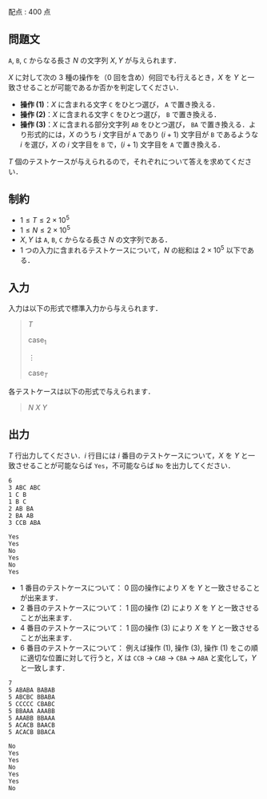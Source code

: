 配点 : $400$ 点

## 問題文

`A`, `B`, `C` からなる長さ $N$ の文字列 $X, Y$ が与えられます．

$X$ に対して次の $3$ 種の操作を（$0$ 回を含め）何回でも行えるとき，$X$ を $Y$ と一致させることが可能であるか否かを判定してください．

- **操作 (1)**：$X$ に含まれる文字 `C` をひとつ選び， `A` で置き換える．
- **操作 (2)**：$X$ に含まれる文字 `C` をひとつ選び， `B` で置き換える．
- **操作 (3)**：$X$ に含まれる部分文字列 `AB` をひとつ選び， `BA` で置き換える．より形式的には，$X$ のうち $i$ 文字目が `A` であり $(i+1)$ 文字目が `B` であるような $i$ を選び，$X$ の $i$ 文字目を `B` で，$(i+1)$ 文字目を `A` で置き換える．

$T$ 個のテストケースが与えられるので，それぞれについて答えを求めてください．

## 制約

- $1\leq T\leq 2\times 10^5$
- $1\leq N\leq 2\times 10^5$
- $X, Y$ は `A`, `B`, `C` からなる長さ $N$ の文字列である．
- $1$ つの入力に含まれるテストケースについて，$N$ の総和は $2\times 10^5$ 以下である．

## 入力

入力は以下の形式で標準入力から与えられます．

> $T$
> 
> $\text{case}_1$
> 
> $\vdots$
> 
> $\text{case}_T$

各テストケースは以下の形式で与えられます．

> $N$ $X$ $Y$

## 出力

$T$ 行出力してください．$i$ 行目には $i$ 番目のテストケースについて，$X$ を $Y$ と一致させることが可能ならば `Yes`，不可能ならば `No` を出力してください．

```input1
6
3 ABC ABC
1 C B
1 B C
2 AB BA
2 BA AB
3 CCB ABA
```

```output1
Yes
Yes
No
Yes
No
Yes
```

- $1$ 番目のテストケースについて： $0$ 回の操作により $X$ を $Y$ と一致させることが出来ます．
- $2$ 番目のテストケースについて： $1$ 回の操作 (2) により $X$ を $Y$ と一致させることが出来ます．
- $4$ 番目のテストケースについて： $1$ 回の操作 (3) により $X$ を $Y$ と一致させることが出来ます．
- $6$ 番目のテストケースについて： 例えば操作 (1), 操作 (3), 操作 (1) をこの順に適切な位置に対して行うと，$X$ は `CCB` → `CAB` → `CBA` → `ABA` と変化して，$Y$ と一致します．

```input2
7
5 ABABA BABAB
5 ABCBC BBABA
5 CCCCC CBABC
5 BBAAA AAABB
5 AAABB BBAAA
5 ACACB BAACB
5 ACACB BBACA
```

```output2
No
Yes
Yes
No
Yes
Yes
No
```